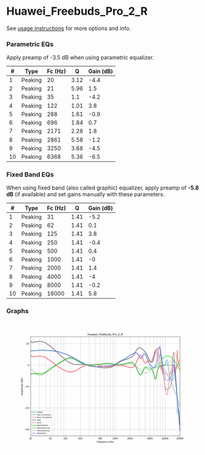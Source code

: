 # Huawei_Freebuds_Pro_2_R
See [usage instructions](https://github.com/jaakkopasanen/AutoEq#usage) for more options and info.

### Parametric EQs
Apply preamp of -3.5 dB when using parametric equalizer.

|   # | Type    |   Fc (Hz) |    Q |   Gain (dB) |
|-----|---------|-----------|------|-------------|
|   1 | Peaking |        20 | 3.12 |        -4.4 |
|   2 | Peaking |        21 | 5.96 |         1.5 |
|   3 | Peaking |        35 | 1.1  |        -4.2 |
|   4 | Peaking |       122 | 1.01 |         3.8 |
|   5 | Peaking |       288 | 1.61 |        -0.9 |
|   6 | Peaking |       696 | 1.84 |         0.7 |
|   7 | Peaking |      2171 | 2.28 |         1.8 |
|   8 | Peaking |      2861 | 5.58 |        -1.2 |
|   9 | Peaking |      3250 | 3.68 |        -4.5 |
|  10 | Peaking |      6368 | 5.36 |        -6.5 |

### Fixed Band EQs
When using fixed band (also called graphic) equalizer, apply preamp of **-5.8 dB** (if available) and set gains manually with these parameters.

|   # | Type    |   Fc (Hz) |    Q |   Gain (dB) |
|-----|---------|-----------|------|-------------|
|   1 | Peaking |        31 | 1.41 |        -5.2 |
|   2 | Peaking |        62 | 1.41 |         0.1 |
|   3 | Peaking |       125 | 1.41 |         3.8 |
|   4 | Peaking |       250 | 1.41 |        -0.4 |
|   5 | Peaking |       500 | 1.41 |         0.4 |
|   6 | Peaking |      1000 | 1.41 |        -0   |
|   7 | Peaking |      2000 | 1.41 |         1.4 |
|   8 | Peaking |      4000 | 1.41 |        -4   |
|   9 | Peaking |      8000 | 1.41 |        -0.2 |
|  10 | Peaking |     16000 | 1.41 |         5.8 |

### Graphs
![](./Huawei_Freebuds_Pro_2_R.png)
